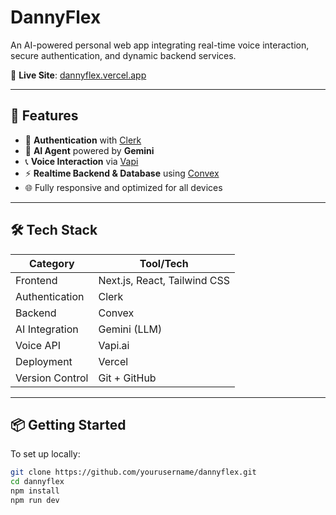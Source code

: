 # DannyFlex

An AI-powered personal web app integrating real-time voice interaction, secure authentication, and dynamic backend services.

🔗 **Live Site**: [dannyflex.vercel.app](https://dannyflex.vercel.app)

---

## 🚀 Features

- 🔐 **Authentication** with [Clerk](https://clerk.dev)
- 💬 **AI Agent** powered by **Gemini**
- 📞 **Voice Interaction** via [Vapi](https://vapi.ai)
- ⚡ **Realtime Backend & Database** using [Convex](https://convex.dev)
- 🌐 Fully responsive and optimized for all devices

---

## 🛠 Tech Stack

| Category        | Tool/Tech            |
|-----------------|----------------------|
| Frontend        | Next.js, React, Tailwind CSS |
| Authentication  | Clerk                |
| Backend         | Convex               |
| AI Integration  | Gemini (LLM)         |
| Voice API       | Vapi.ai              |
| Deployment      | Vercel               |
| Version Control | Git + GitHub         |

---

## 📦 Getting Started

To set up locally:

```bash
git clone https://github.com/yourusername/dannyflex.git
cd dannyflex
npm install
npm run dev
